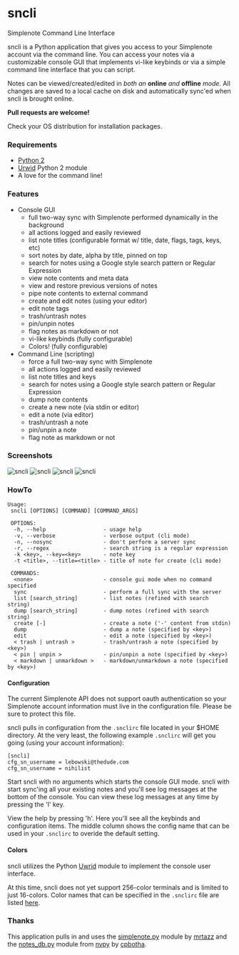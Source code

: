 sncli
=====

Simplenote Command Line Interface

sncli is a Python application that gives you access to your Simplenote account via the command line. You can access your notes via a customizable console GUI that implements vi-like keybinds or via a simple command line interface that you can script.

Notes can be viewed/created/edited in *both an* **online** *and* **offline** *mode*. All changes are saved to a local cache on disk and automatically sync'ed when sncli is brought online.

**Pull requests are welcome!**

Check your OS distribution for installation packages.

### Requirements

* [Python 2](http://python.org)
* [Urwid](http://urwid.org) Python 2 module
* A love for the command line!

### Features

* Console GUI
  - full two-way sync with Simplenote performed dynamically in the background
  - all actions logged and easily reviewed
  - list note titles (configurable format w/ title, date, flags, tags, keys, etc)
  - sort notes by date, alpha by title, pinned on top
  - search for notes using a Google style search pattern or Regular Expression
  - view note contents and meta data
  - view and restore previous versions of notes
  - pipe note contents to external command
  - create and edit notes (using your editor)
  - edit note tags
  - trash/untrash notes
  - pin/unpin notes
  - flag notes as markdown or not
  - vi-like keybinds (fully configurable)
  - Colors! (fully configurable)
* Command Line (scripting)
  - force a full two-way sync with Simplenote
  - all actions logged and easily reviewed
  - list note titles and keys
  - search for notes using a Google style search pattern or Regular Expression
  - dump note contents
  - create a new note (via stdin or editor)
  - edit a note (via editor)
  - trash/untrash a note
  - pin/unpin a note
  - flag note as markdown or not

### Screenshots

![sncli](https://github.com/insanum/sncli/raw/master/screenshots/screenshot1.png)
![sncli](https://github.com/insanum/sncli/raw/master/screenshots/screenshot2.png)
![sncli](https://github.com/insanum/sncli/raw/master/screenshots/screenshot3.png)
![sncli](https://github.com/insanum/sncli/raw/master/screenshots/screenshot4.png)

### HowTo

```
Usage:
 sncli [OPTIONS] [COMMAND] [COMMAND_ARGS]
 
 OPTIONS:
  -h, --help                  - usage help
  -v, --verbose               - verbose output (cli mode)
  -n, --nosync                - don't perform a server sync
  -r, --regex                 - search string is a regular expression
  -k <key>, --key=<key>       - note key
  -t <title>, --title=<title> - title of note for create (cli mode)
              
 COMMANDS:
  <none>                      - console gui mode when no command specified
  sync                        - perform a full sync with the server
  list [search_string]        - list notes (refined with search string)
  dump [search_string]        - dump notes (refined with search string)
  create [-]                  - create a note ('-' content from stdin)
  dump                        - dump a note (specified by <key>)
  edit                        - edit a note (specified by <key>)
  < trash | untrash >         - trash/untrash a note (specified by <key>)
  < pin | unpin >             - pin/unpin a note (specified by <key>)
  < markdown | unmarkdown >   - markdown/unmarkdown a note (specified by <key>)
```

#### Configuration

The current Simplenote API does not support oauth authentication so your Simplenote account information must live in the configuration file. Please be sure to protect this file.

sncli pulls in configuration from the `.snclirc` file located in your $HOME directory. At the very least, the following example `.snclirc` will get you going (using your account information):

```
[sncli]
cfg_sn_username = lebowski@thedude.com
cfg_sn_username = nihilist
```

Start sncli with no arguments which starts the console GUI mode. sncli with start sync'ing all your existing notes and you'll see log messages at the bottom of the console. You can view these log messages at any time by pressing the 'l' key.

View the help by pressing 'h'. Here you'll see all the keybinds and configuration items. The middle column shows the config name that can be used in your `.snclirc` to overide the default setting.

#### Colors

sncli utilizes the Python [Uwrid](http://urwid.org) module to implement the console user interface.

At this time, sncli does not yet support 256-color terminals and is limited to just 16-colors. Color names that can be specified in the `.snclirc` file are listed [here](http://urwid.org/manual/displayattributes.html#standard-foreground-colors).

### Thanks

This application pulls in and uses the [simplenote.py](https://github.com/mrtazz/simplenote.py) module by [mrtazz](https://github.com/mrtazz) and the [notes_db.py](https://github.com/cpbotha/nvpy/blob/master/nvpy/notes_db.py) module from [nvpy](https://github.com/cpbotha/nvpy) by [cpbotha](https://github.com/cpbotha).
